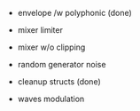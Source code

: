 + envelope /w polyphonic (done)

+ mixer limiter

+ mixer w/o clipping

+ random generator noise

+ cleanup structs (done)

+ waves modulation
